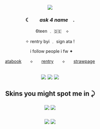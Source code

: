 <p align="center"> <img src="https://64.media.tumblr.com/08748ee2ca512edc84f2e9adeb0ed77b/dc3fa06d170e898e-87/s640x960/6f8df91945230853084e1a9cc52771634792e592.pnj">
  
### <p align="center">  ☾ ⠀⠀  *ask 4 name*  ⠀.
<p align="center"> ⠀ 6teen ﹒ 🇩🇪 ⠀⟡     
<p align="center">✧ rentry byi ﹒ sign ata !
<p align="center"> ⠀i follow people i fw  ✦
<p align="center"> <a href="https://superfgt.atabook.org">atabook</a>　　⟡　　<a href="https://rentry.co/super-fgt">rentry</a>　　⟡　　<a href="[https://rentry.co/super-fgt](https://superfgt.straw.page)">strawpage</a> <br>
<h2
<p align="center"> <img src= "https://64.media.tumblr.com/8ae7e7d2ccfdb6387f745b78f679bfde/3911cafc8a6a674c-2f/s100x200/39c52ed5f07ed805a802c3179254fd7354e211d0.gifv">
<img src= "https://64.media.tumblr.com/6d0138584ba7f315487b2c068552c60e/3911cafc8a6a674c-a0/s100x200/0a352697d62dafe4272948962a9aa5bafa087837.gifv">
<img src= "https://64.media.tumblr.com/cc46789a6d8ecbce30b58fbd696b9d5e/3911cafc8a6a674c-9a/s100x200/c4590f6013127fa778c743dd16cb15d133cb3964.gifv">
<h2
### <p align="center"> Skins you might spot me in ⤸ </p>
<p align="center"> <img src= "https://64.media.tumblr.com/65dd3e0cb7dc8062e0d44bf2f12dde57/6310daeff235a1e4-4b/s250x400/766b0cb02975aa3a8f58a18cf22689512d980652.gifv"> <img src= "https://64.media.tumblr.com/b6dc7abe47c422714259c54ac0612d94/6310daeff235a1e4-27/s250x400/fbb9d6d941e3c22ea42432e16226b60da514af80.gifv"> 
  <p align="center"> <img src= "https://64.media.tumblr.com/f51485a4f3cd7488e3032fee1cf5297e/6310daeff235a1e4-a4/s250x400/37c6feb19a75e46a60f7012db057774c952270c8.gifv"> <img src= "https://64.media.tumblr.com/0310696524b1968285c3a921df66aeb2/6310daeff235a1e4-3d/s250x400/4fb82208752b2a84b5abd7d9d2fcb37b0da0efe1.gifv"> 
